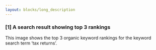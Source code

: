 ```yaml
---
layout: blocks/long_description
---
```

### [1] A search result showing top 3 rankings
This image shows the top 3 organic keyword rankings for the keyword search term ‘tax returns’.
